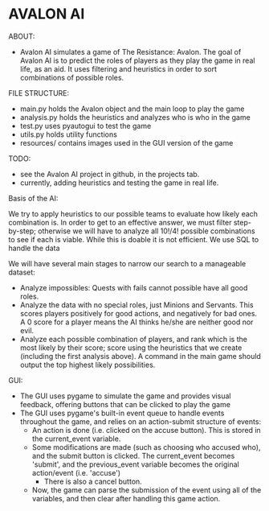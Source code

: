 # AVALON AI

ABOUT:
- Avalon AI simulates a game of The Resistance: Avalon. The goal of Avalon AI is to predict the roles of players as they play the game in real life, as an aid. It uses filtering and heuristics in order to sort combinations of possible roles.

FILE STRUCTURE:
- main.py holds the Avalon object and the main loop to play the game
- analysis.py holds the heuristics and analyzes who is who in the game
- test.py uses pyautogui to test the game
- utils.py holds utility functions
- resources/ contains images used in the GUI version of the game

TODO:

- see the Avalon AI project in github, in the projects tab.
- currently, adding heuristics and testing the game in real life.

Basis of the AI:

We try to apply heuristics to our possible teams to evaluate how likely each combination is. In order to get to an effective answer, we must filter step-by-step; otherwise we will have to analyze all 10!/4! possible combinations to see if each is viable. While this is doable it is not efficient. We use SQL to handle the data

We will have several main stages to narrow our search to a manageable dataset:

- Analyze impossibles: Quests with fails cannot possible have all good roles.
- Analyze the data with no special roles, just Minions and Servants. This scores players positively for good actions, and negatively for bad ones. A 0 score for a player means the AI thinks he/she are neither good nor evil.
- Analyze each possible combination of players, and rank which is the most likely by their score; score using the heuristics that we create (including the first analysis above). A command in the main game should output the top highest likely possibilities.

GUI:

- The GUI uses pygame to simulate the game and provides visual feedback, offering buttons that can be clicked to play the game
- The GUI uses pygame's built-in event queue to handle events throughout the game, and relies on an action-submit structure of events:
    - An action is done (i.e. clicked on the accuse button). This is stored in the current_event variable.
    - Some modifications are made (such as choosing who accused who), and the submit button is clicked. The current_event becomes 'submit', and the previous_event variable becomes the original action/event (i.e. 'accuse')
        - There is also a cancel button.
    - Now, the game can parse the submission of the event using all of the variables, and then clear after handling this game action.

